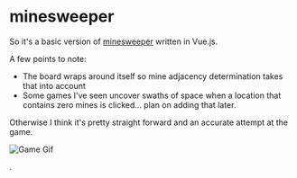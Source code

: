 # minesweeper
So it's a basic version of [minesweeper](https://en.wikipedia.org/wiki/Minesweeper_(video_game)) written in Vue.js.

A few points to note:
* The board wraps around itself so mine adjacency determination takes that into account
* Some games I've seen uncover swaths of space when a location that contains zero mines is clicked... plan on adding that later.

Otherwise I think it's pretty straight forward and an accurate attempt at the game.

![Game Gif](https://i.imgur.com/k2Bqlg0.gif)

.
